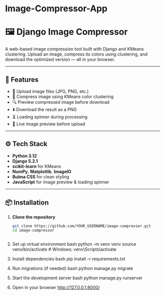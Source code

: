 # Image-Compressor-App
# 🖼️ Django Image Compressor

A web-based image compression tool built with Django and KMeans clustering. Upload an image, compress its colors using clustering, and download the optimized version — all in your browser.

---

## 🚀 Features

- 📁 Upload image files (JPG, PNG, etc.)
- 🎨 Compress image using KMeans color clustering
- 🔍 Preview compressed image before download
- ⬇️ Download the result as a PNG
- ⏳ Loading spinner during processing
- 📸 Live image preview before upload

---

## ⚙️ Tech Stack

- **Python 3.12**
- **Django 5.2.1**
- **scikit-learn** for KMeans
- **NumPy**, **Matplotlib**, **ImageIO**
- **Bulma CSS** for clean styling
- **JavaScript** for image preview & loading spinner

---

## 📦 Installation

1. **Clone the repository**
   ```bash
   git clone https://github.com/YOUR_USERNAME/image-compressor.git
   cd image-compressor



2. Set up virtual environment
bash
python -m venv venv
source venv/bin/activate  # Windows: venv\Scripts\activate


3. Install dependencies
bash
pip install -r requirements.txt


3. Run migrations (if needed)
bash
python manage.py migrate

4. Start the development server
bash
python manage.py runserver

6. Open in your browser
http://127.0.0.1:8000/

